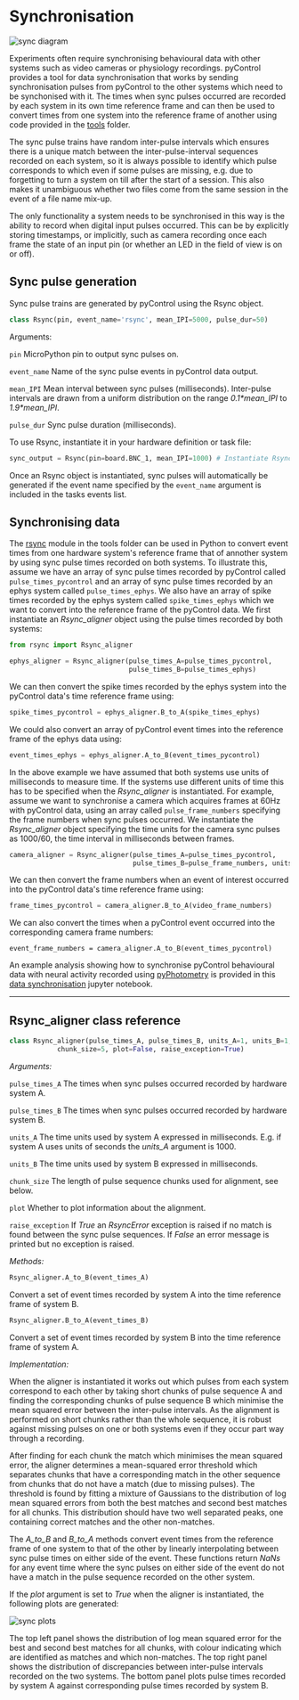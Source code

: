 # Synchronisation

![sync diagram](../media/hardware/sync-diagram.jpg)

Experiments often require synchronising behavioural data with other systems such as video cameras or physiology recordings.  pyControl provides a tool for data synchronisation that works by sending synchronisation pulses from pyControl to the other systems which need to be synchonised with it. The times when sync pulses occurred are recorded by each system in its own time reference frame and can then be used to convert times from one system into the reference frame of another using code provided in the [tools](https://github.com/pyControl/code/tree/master/tools) folder.

The sync pulse trains have random inter-pulse intervals which ensures there is a unique match between the inter-pulse-interval sequences recorded on each system, so it is always possible to identify which pulse corresponds to which even if some pulses are missing, e.g. due to forgetting to turn a system on till after the start of a session.  This also makes it unambiguous whether two files come from the same session in the event of a file name mix-up.

The only functionality a system needs to be synchronised in this way is the ability to record  when digital input pulses occurred.  This can be by explicitly storing timestamps, or implicitly, such as camera recording once each frame the state of an input pin (or whether an LED in the field of view is on or off).

## Sync pulse generation

Sync pulse trains are generated by pyControl using the Rsync object.


```python 
class Rsync(pin, event_name='rsync', mean_IPI=5000, pulse_dur=50)
```

Arguments:

`pin` MicroPython pin to output sync pulses on.

`event_name` Name of the sync pulse events in pyControl data output.

`mean_IPI` Mean interval between sync pulses (milliseconds).  Inter-pulse intervals are drawn from a uniform distribution on the range *0.1\*mean_IPI* to *1.9\*mean_IPI*.

`pulse_dur` Sync pulse duration (milliseconds).

To use Rsync, instantiate it in your hardware definition or task file:

```python
sync_output = Rsync(pin=board.BNC_1, mean_IPI=1000) # Instantiate Rsync object on breakout board BNC_1
```

Once an Rsync object is instantiated, sync pulses will automatically be generated if the event name specified by the `event_name` argument is included in the tasks events list.

## Synchronising data

The [rsync](https://github.com/pyControl/code/blob/master/tools/rsync.py) module in the tools folder can be used in Python to convert event times from one hardware system's reference frame that of annother system by using sync pulse times recorded on both systems.  To illustrate this, assume we have an array of sync pulse times recorded by pyControl called `pulse_times_pycontrol` and an array of sync pulse times recorded by an ephys system called `pulse_times_ephys`.  We also have an array of spike times recorded by the ephys system called `spike_times_ephys` which we want to convert into the reference frame of the pyControl data.  We first instantiate an *Rsync_aligner* object using the pulse times recorded by both systems:

```python
from rsync import Rsync_aligner

ephys_aligner = Rsync_aligner(pulse_times_A=pulse_times_pycontrol, 
	                          pulse_times_B=pulse_times_ephys)
```

We can then convert the spike times recorded by the ephys system into the pyControl data's time reference frame using:

```python
spike_times_pycontrol = ephys_aligner.B_to_A(spike_times_ephys)
```

We could also convert an array of pyControl event times into the reference frame of the ephys data using:

```python
event_times_ephys = ephys_aligner.A_to_B(event_times_pycontrol)
```

In the above example we have assumed that both systems use units of milliseconds to measure time.  If the systems use different units of time this has to be specified when the *Rsync_aligner* is instantiated.  For example, assume we want to synchronise a camera which acquires frames at 60Hz with pyControl data, using an array called `pulse_frame_numbers` specifying the frame numbers when sync pulses occurred. We instantiate the *Rsync_aligner* object specifying the time units for the camera sync pulses as 1000/60, the time interval in milliseconds between frames.

```python
camera_aligner = Rsync_aligner(pulse_times_A=pulse_times_pycontrol, 
	                           pulse_times_B=pulse_frame_numbers, units_B=1000/60)
```

We can then convert the frame numbers when an event of interest occurred into the pyControl data's time reference frame using:

```python
frame_times_pycontrol = camera_aligner.B_to_A(video_frame_numbers)
```

We can also convert the times when a pyControl event occurred into the corresponding camera frame numbers:

```pyton
event_frame_numbers = camera_aligner.A_to_B(event_times_pycontrol)
```

An example analysis showing how to synchronise pyControl behavioural data with neural activity recorded using [pyPhotometry](https://pyphotometry.readthedocs.io/en/latest/) is provided in this [data synchronisation](https://github.com/ThomasAkam/data_synchronisation/blob/master/data_synchronisation.ipynb) jupyter notebook. 

---

## Rsync_aligner class reference

```python 
class Rsync_aligner(pulse_times_A, pulse_times_B, units_A=1, units_B=1, 
            chunk_size=5, plot=False, raise_exception=True)
```

*Arguments:*

`pulse_times_A` The times when sync pulses occurred recorded by hardware system A.

`pulse_times_B` The times when sync pulses occurred recorded by hardware system B.

`units_A` The time units used by system A expressed in milliseconds.  E.g. if system A uses units of seconds the *units_A* argument is 1000.  

`units_B` The time units used by system B expressed in milliseconds.

`chunk_size` The length of pulse sequence chunks used for alignment, see below.

`plot` Whether to plot information about the alignment.

`raise_exception` If *True* an *RsyncError* exception is raised if no match is found between the sync pulse sequences.  If *False* an error message is printed but no exception is raised.

*Methods:*

```python 
Rsync_aligner.A_to_B(event_times_A)
```
Convert a set of event times recorded by system A into the time reference frame of system B.

```python 
Rsync_aligner.B_to_A(event_times_B)
```
Convert a set of event times recorded by system B into the time reference frame of system A.

*Implementation:*

When the aligner is instantiated it works out which pulses from each system correspond to each other by taking short chunks of pulse sequence A and finding the corresponding chunks of pulse sequence B which minimise the mean squared error between the inter-pulse intervals.  As the alignment is performed on short chunks rather than the whole sequence, it is robust against missing pulses on one or both systems even if they occur part way through a recording.  

After finding for each chunk the match which minimises the mean squared error, the aligner determines a mean-squared error threshold which separates chunks that have a corresponding match in the other sequence from chunks that do not have a match (due to missing pulses).  The threshold is found by fitting a mixture of Gaussians to the distribution of log mean squared errors from both the best matches and second best matches for all chunks.  This distribution should have two well separated peaks, one containing correct matches and the other non-matches.

The *A_to_B* and *B_to_A* methods convert event times from the reference frame of one system to that of the other by linearly interpolating between sync pulse times on either side of the event.  These functions return *NaNs* for any event time where the sync pulses on either side of the event do not have a match in the pulse sequence recorded on the other system.

If the *plot* argument is set to *True* when the aligner is instantiated, the following plots are generated:

![sync plots](../media/hardware/sync-plots.jpg)

The top left panel shows the distribution of log mean squared error for the best and second best matches for all chunks, with colour indicating which are identified as matches and which non-matches.  The top right panel shows the distribution of discrepancies between inter-pulse intervals recorded on the two systems. The bottom panel plots pulse times recorded by system A against corresponding pulse times recorded by system B.